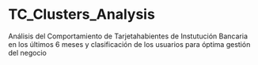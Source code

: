# TC_Clusters_Analysis
Análisis del Comportamiento de Tarjetahabientes de Instutución Bancaria en los últimos 6 meses y clasificación de los usuarios para óptima gestión del negocio
